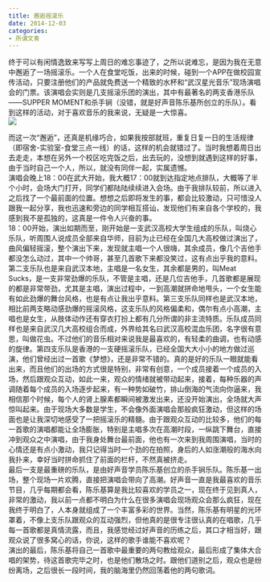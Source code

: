 ```yaml
---
title: 邂逅摇滚乐
date: 2014-12-03
categories:
- 所谓文青
---
```

  
终于可以有闲情逸致来写写上周日的难忘事迹了，之所以说难忘，是因为我在无意中邂逅了一场摇滚乐。一个人在食堂吃饭，出来的时候，碰到一个APP在做校园宣传活动，只要注册他们的产品就免费送一个精致的水杯和“武汉星光音乐”现场演唱会的门票。该演唱会实则是几支摇滚乐团的演出，其中有最著名的两支香港乐队——SUPPER MOMENT和杀手锏（没错，就是好声音陈乐基所创立的乐队）。看到这样的活动，对于喜欢音乐的我来说，无疑是一大惊喜。  
![](/image/rock.jpg)  
<!-- more --> 
而这一次“邂逅”，还真是机缘巧合，如果我按部就班，重复日复一日的生活规律（即宿舍-实验室-食堂三点一线）的话，这样的机会就错过了。当时我想着周日出去走走，本想在另外一个校区吃完饭之后，出去玩的，没想到就遇到这样的好事，由于当时自己一个人，所以，就没有同伴一起，实属遗憾。   
演唱会晚上18：00在武大开始，我大概17：00就到达指定地点排队，大概等了半个小时，会场大门打开，同学们都陆陆续续进入会场。由于我排队较前，所以进入之后找了一个最前面的位置。想想之后即将发生的事，都会比较激动，只可惜没人跟我一起分享，我也迅速和旁边的同学相互搭讪，发现他们有来自各个学校的，我感到我不是孤独的，这真是一件令人兴奋的事。   
18：00开始，演出如期而至，刚开始是一支武汉高校大学生组成的乐队，叫烧心乐队，听周围人说成员全部来自华师，目前为止已经在全国几大高校做过演出了，曲风偏轻摇滚，整个演出下来，发现就主唱一个人很嗨，其余成员，像几个吉他手都没怎么动过，其中一个帅哥，甚至几首歌下来都没笑过，这有点出乎我的意料。第二支乐队也是来自武汉本地，主唱是一名女生，其余都是男的，叫Meat Sucks，是一支非常劲爆的乐队，不管是主唱，还是几位吉他手，几首歌都是展现的都是非常带劲，尤其是主唱，演出过程中，一到高潮就拼命地甩头，一个女生能有如此劲爆的舞台风格，也是有点让我出乎意料。第三支乐队同样也是武汉本地，相比前两支略动感劲爆的摇滚风格，这支乐队的风格偏柔和，偶尔有点小高潮，主唱也是女生，从肢体动作还有穿衣打扮上都有几分所谓的非主流特质。乐队成员同样也是来自武汉几大高校组合而成，外界给其名曰武汉高校混血乐团，名字很有意思，叫做花虫。不过他们的音乐相对来说我是最喜欢的，有轻柔的曲调，也有动感的旋律。第四支乐队是香港的一支硬摇滚乐队，已经全国大大小小的地方做过巡演，他们曾经出过一首歌《梦想》，还是非常不错的。真的是好的乐队一眼就能看出来，而且他们的出场的方式很是特别，非常有创意，一个成员接着一个成员的入场，然后跟观众互动，如此一来，观众的情绪就被带动起来，接着，每种乐器的声调随着每个成员的入场逐步起来，有一种势如破竹，排山倒海的气流向你逼来，我相信那个时候，每个人的肾上腺素都瞬间被激发出来，还没开始演出，全场就大声惊叫起来。由于现场大多数是学生，不会像外面演唱会那般疯狂激动，但这样的场面也是让我深切地感受了一把摇滚乐的精髓。由于跟观众互动的比较多，他们的每一首歌的演唱都能让全场膨胀，特别是主唱多次在高潮时段，一纵跳下舞台，直接冲到观众之中演唱，由于我身处舞台最前面，他也有一次来到我周围演唱，当时的心情还是有点小激动，我只记得当时一个劲的在拍照，身后的人如涨潮般的海水向我扑来，幸好当时拼命抓住了前面的栏杆，不然真被挤走。  
最后一支是最重磅的乐队，是由好声音学员陈乐基创立的杀手锏乐队。陈乐基一出场，整个现场一片欢腾，直接把演唱会带向了高潮。好声音一直是我最喜欢的音乐节目，几乎每期都会看，陈乐基算是我比较喜欢的学员之一，现在终于见到真人，非常的激动，我以前一点都不明白为什么在很多演唱会现场观众会那么疯狂，现在我终于明白了，人本身就组成了一个丰富多彩的世界。当然，陈乐基有明星的光环罩着，不像上支乐队跟观众的互动强烈，但他真的是很专注很认真的在唱歌，几乎每一首歌都是真情流露，而且，我感觉经过好声音的历练之后，其口才相当好，跟观众说了很多窝心的话，你说，这样的歌手谁能不喜欢呢？    
演出的最后，陈乐基将自己一首歌中最重要的两句教给观众，最后形成了集体大合唱的架势，待这首歌完毕之时，也是他们散场之时。跟他们道别之后，观众也是纷纷离场，之后很长一段时间，我的脑海里仍然回荡着他的两句歌词。
